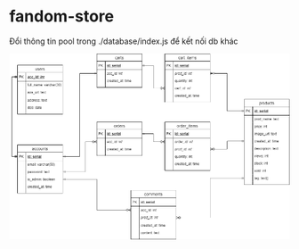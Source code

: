 # fandom-store


Đổi thông tin pool trong ./database/index.js để kết nối db khác


![Drawing](./fandom-store.png)